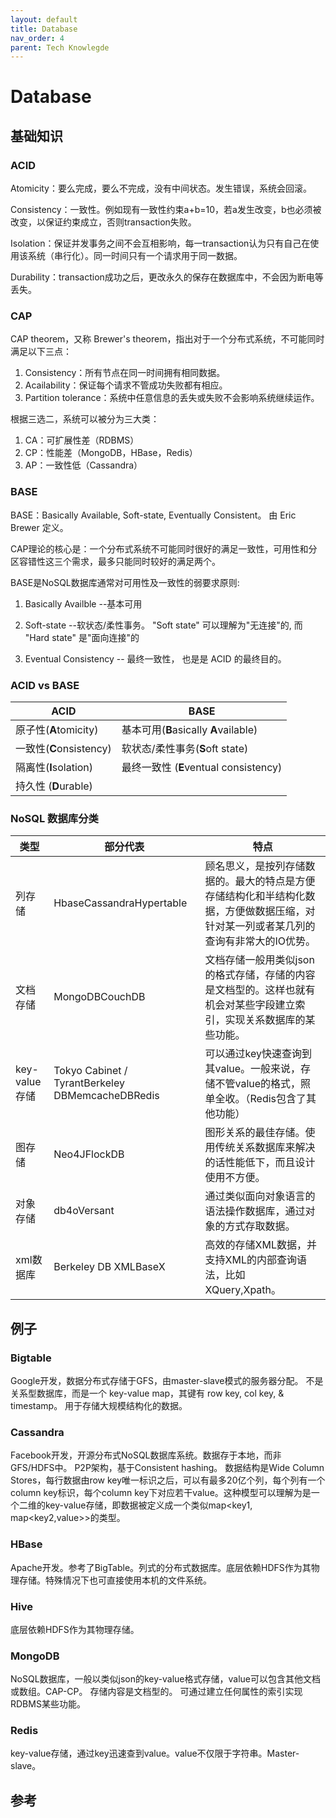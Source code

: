 ```yaml
---
layout: default
title: Database
nav_order: 4
parent: Tech Knowlegde
---
```


# Database

## 基础知识

### ACID

Atomicity：要么完成，要么不完成，没有中间状态。发生错误，系统会回滚。

Consistency：一致性。例如现有一致性约束a+b=10，若a发生改变，b也必须被改变，以保证约束成立，否则transaction失败。

Isolation：保证并发事务之间不会互相影响，每一transaction认为只有自己在使用该系统（串行化）。同一时间只有一个请求用于同一数据。

Durability：transaction成功之后，更改永久的保存在数据库中，不会因为断电等丢失。



### CAP

CAP theorem，又称 Brewer's theorem，指出对于一个分布式系统，不可能同时满足以下三点：

1. Consistency：所有节点在同一时间拥有相同数据。
2. Acailability：保证每个请求不管成功失败都有相应。
3. Partition tolerance：系统中任意信息的丢失或失败不会影响系统继续运作。

根据三选二，系统可以被分为三大类：

1. CA：可扩展性差（RDBMS）
2. CP：性能差（MongoDB，HBase，Redis）
3. AP：一致性低（Cassandra）



### BASE

BASE：Basically Available, Soft-state, Eventually Consistent。 由 Eric Brewer 定义。

CAP理论的核心是：一个分布式系统不可能同时很好的满足一致性，可用性和分区容错性这三个需求，最多只能同时较好的满足两个。

BASE是NoSQL数据库通常对可用性及一致性的弱要求原则:

1. Basically Availble --基本可用

2. Soft-state --软状态/柔性事务。 "Soft state" 可以理解为"无连接"的, 而 "Hard state" 是"面向连接"的
3. Eventual Consistency -- 最终一致性， 也是是 ACID 的最终目的。



### ACID vs BASE

| ACID                    | BASE                                  |
| ----------------------- | ------------------------------------- |
| 原子性(**A**tomicity)   | 基本可用(**B**asically **A**vailable) |
| 一致性(**C**onsistency) | 软状态/柔性事务(**S**oft state)       |
| 隔离性(**I**solation)   | 最终一致性 (**E**ventual consistency) |
| 持久性 (**D**urable)    |                                       |



### NoSQL 数据库分类

| 类型          | 部分代表                                         | 特点                                                         |
| ------------- | ------------------------------------------------ | ------------------------------------------------------------ |
| 列存储        | HbaseCassandraHypertable                         | 顾名思义，是按列存储数据的。最大的特点是方便存储结构化和半结构化数据，方便做数据压缩，对针对某一列或者某几列的查询有非常大的IO优势。 |
| 文档存储      | MongoDBCouchDB                                   | 文档存储一般用类似json的格式存储，存储的内容是文档型的。这样也就有机会对某些字段建立索引，实现关系数据库的某些功能。 |
| key-value存储 | Tokyo Cabinet / TyrantBerkeley DBMemcacheDBRedis | 可以通过key快速查询到其value。一般来说，存储不管value的格式，照单全收。（Redis包含了其他功能） |
| 图存储        | Neo4JFlockDB                                     | 图形关系的最佳存储。使用传统关系数据库来解决的话性能低下，而且设计使用不方便。 |
| 对象存储      | db4oVersant                                      | 通过类似面向对象语言的语法操作数据库，通过对象的方式存取数据。 |
| xml数据库     | Berkeley DB XMLBaseX                             | 高效的存储XML数据，并支持XML的内部查询语法，比如XQuery,Xpath。 |



## 例子

### Bigtable

Google开发，数据分布式存储于GFS，由master-slave模式的服务器分配。
不是关系型数据库，而是一个 key-value map，其键有 row key, col key, & timestamp。
用于存储大规模结构化的数据。

### Cassandra

Facebook开发，开源分布式NoSQL数据库系统。数据存于本地，而非GFS/HDFS中。
P2P架构，基于Consistent hashing。
数据结构是Wide Column Stores，每行数据由row key唯一标识之后，可以有最多20亿个列，每个列有一个column key标识，每个column key下对应若干value。这种模型可以理解为是一个二维的key-value存储，即数据被定义成一个类似map<key1, map<key2,value>>的类型。

### HBase

Apache开发。参考了BigTable。列式的分布式数据库。底层依赖HDFS作为其物理存储。特殊情况下也可直接使用本机的文件系统。

### Hive

底层依赖HDFS作为其物理存储。

### MongoDB

NoSQL数据库，一般以类似json的key-value格式存储，value可以包含其他文档或数组。CAP-CP。
存储内容是文档型的。
可通过建立任何属性的索引实现RDBMS某些功能。

### Redis

key-value存储，通过key迅速查到value。value不仅限于字符串。Master-slave。



## 参考

